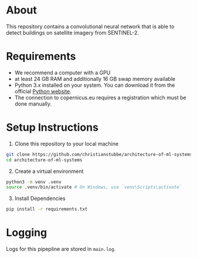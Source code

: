 # About 
This repository contains a convolutional neural network that is able to detect buildings on satellite imagery from SENTINEL-2. 


# Requirements

- We recommend a computer with a GPU 
- at least 24 GB RAM and additionally 16 GB swap memory available
- Python 3.x installed on your system. You can download it from the official [Python website](https://www.python.org/).
- The connection to copernicus.eu requires a registration which must be done manually.


# Setup Instructions

1. Clone this repository to your local machine

```bash
git clone https://github.com/christianstubbe/architecture-of-ml-systems
cd architecture-of-ml-systems
```

2. Create a virtual environment

```bash
python3 -m venv .venv
source .venv/bin/activate # On Windows, use `venv\Scripts\activate`
```

3. Install Dependencies
    
```bash
pip install -r requirements.txt 
```

# Logging

Logs for this pipepline are stored in ```main.log```.